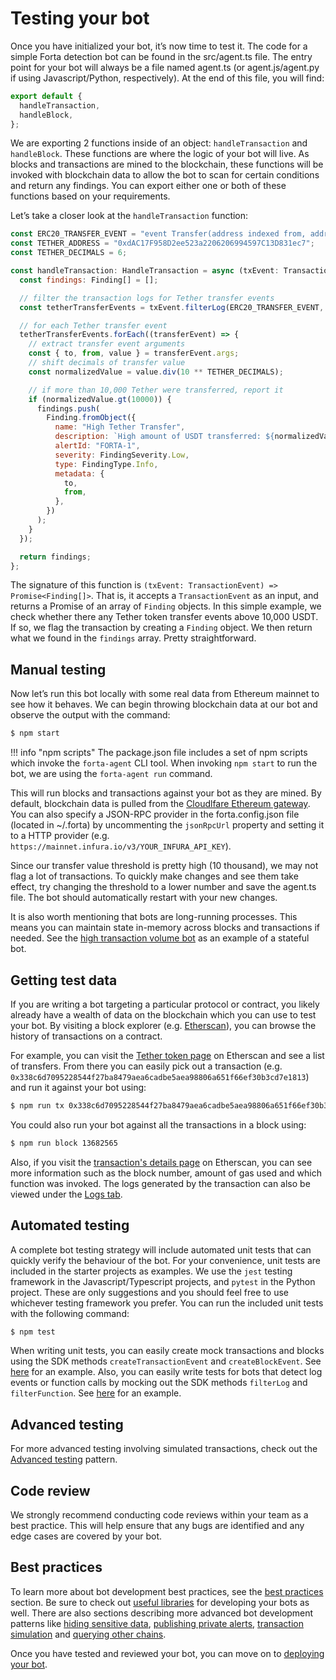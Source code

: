 # Testing your bot

Once you have initialized your bot, it’s now time to test it. The code for a simple Forta detection bot can be found in the src/agent.ts file. The entry point for your bot will always be a file named agent.ts (or agent.js/agent.py if using Javascript/Python, respectively). At the end of this file, you will find:

```javascript
export default {
  handleTransaction,
  handleBlock,
};
```

We are exporting 2 functions inside of an object: `handleTransaction` and `handleBlock`. These functions are where the logic of your bot will live. As blocks and transactions are mined to the blockchain, these functions will be invoked with blockchain data to allow the bot to scan for certain conditions and return any findings. You can export either one or both of these functions based on your requirements.

Let’s take a closer look at the `handleTransaction` function:

```javascript
const ERC20_TRANSFER_EVENT = "event Transfer(address indexed from, address indexed to, uint256 value)";
const TETHER_ADDRESS = "0xdAC17F958D2ee523a2206206994597C13D831ec7";
const TETHER_DECIMALS = 6;

const handleTransaction: HandleTransaction = async (txEvent: TransactionEvent) => {
  const findings: Finding[] = [];

  // filter the transaction logs for Tether transfer events
  const tetherTransferEvents = txEvent.filterLog(ERC20_TRANSFER_EVENT, TETHER_ADDRESS);

  // for each Tether transfer event
  tetherTransferEvents.forEach((transferEvent) => {
    // extract transfer event arguments
    const { to, from, value } = transferEvent.args;
    // shift decimals of transfer value
    const normalizedValue = value.div(10 ** TETHER_DECIMALS);

    // if more than 10,000 Tether were transferred, report it
    if (normalizedValue.gt(10000)) {
      findings.push(
        Finding.fromObject({
          name: "High Tether Transfer",
          description: `High amount of USDT transferred: ${normalizedValue}`,
          alertId: "FORTA-1",
          severity: FindingSeverity.Low,
          type: FindingType.Info,
          metadata: {
            to,
            from,
          },
        })
      );
    }
  });

  return findings;
};
```

The signature of this function is `(txEvent: TransactionEvent) => Promise<Finding[]>`. That is, it accepts a `TransactionEvent` as an input, and returns a Promise of an array of `Finding` objects. In this simple example, we check whether there any Tether token transfer events above 10,000 USDT. If so, we flag the transaction by creating a `Finding` object. We then return what we found in the `findings` array. Pretty straightforward.

## Manual testing

Now let’s run this bot locally with some real data from Ethereum mainnet to see how it behaves. We can begin throwing blockchain data at our bot and observe the output with the command:

```bash
$ npm start
```

!!! info "npm scripts"
    The package.json file includes a set of npm scripts which invoke the `forta-agent` CLI tool. When invoking `npm start` to run the bot, we are using the `forta-agent run` command.

This will run blocks and transactions against your bot as they are mined. By default, blockchain data is pulled from the [Cloudlfare Ethereum gateway](https://cloudflare-eth.com/). You can also specify a JSON-RPC provider in the forta.config.json file (located in ~/.forta) by uncommenting the `jsonRpcUrl` property and setting it to a HTTP provider (e.g. `https://mainnet.infura.io/v3/YOUR_INFURA_API_KEY`).

Since our transfer value threshold is pretty high (10 thousand), we may not flag a lot of transactions. To quickly make changes and see them take effect, try changing the threshold to a lower number and save the agent.ts file. The bot should automatically restart with your new changes.

It is also worth mentioning that bots are long-running processes. This means you can maintain state in-memory across blocks and transactions if needed. See the [high transaction volume bot](https://github.com/forta-protocol/forta-bot-examples/tree/master/high-volume-js) as an example of a stateful bot.

## Getting test data

If you are writing a bot targeting a particular protocol or contract, you likely already have a wealth of data on the blockchain which you can use to test your bot. By visiting a block explorer (e.g. [Etherscan](https://etherscan.io/)), you can browse the history of transactions on a contract.

For example, you can visit the [Tether token page](https://etherscan.io/token/0xdac17f958d2ee523a2206206994597c13d831ec7) on Etherscan and see a list of transfers. From there you can easily pick out a transaction (e.g. `0x338c6d7095228544f27ba8479aea6cadbe5aea98806a651f66ef30b3cd7e1813`) and run it against your bot using:

```bash
$ npm run tx 0x338c6d7095228544f27ba8479aea6cadbe5aea98806a651f66ef30b3cd7e1813
```
You could also run your bot against all the transactions in a block using:

```bash
$ npm run block 13682565
```

Also, if you visit the [transaction's details page](https://etherscan.io/tx/0x338c6d7095228544f27ba8479aea6cadbe5aea98806a651f66ef30b3cd7e1813) on Etherscan, you can see more information such as the block number, amount of gas used and which function was invoked. The logs generated by the transaction can also be viewed under the [Logs tab](https://etherscan.io/tx/0x338c6d7095228544f27ba8479aea6cadbe5aea98806a651f66ef30b3cd7e1813#eventlog).

## Automated testing

A complete bot testing strategy will include automated unit tests that can quickly verify the behaviour of the bot. For your convenience, unit tests are included in the starter projects as examples. We use the `jest` testing framework in the Javascript/Typescript projects, and `pytest` in the Python project. These are only suggestions and you should feel free to use whichever testing framework you prefer. You can run the included unit tests with the following command:

```bash
$ npm test
```

When writing unit tests, you can easily create mock transactions and blocks using the SDK methods `createTransactionEvent` and `createBlockEvent`. See [here](https://github.com/forta-protocol/forta-bot-examples/blob/master/high-gas-js/src/high.gas.used.spec.js) for an example. Also, you can easily write tests for bots that detect log events or function calls by mocking out the SDK methods `filterLog` and `filterFunction`. See [here](https://github.com/forta-protocol/forta-bot-examples/blob/master/filter-event-and-function-js/src/large.transfer.event.spec.js) for an example.

## Advanced testing

For more advanced testing involving simulated transactions, check out the [Advanced testing](advanced-testing.md) pattern.

## Code review

We strongly recommend conducting code reviews within your team as a best practice. This will help ensure that any bugs are identified and any edge cases are covered by your bot. 

## Best practices

To learn more about bot development best practices, see the [best practices](best-practices.md) section. Be sure to check out [useful libraries](useful-libraries.md) for developing your bots as well. There are also sections describing more advanced bot development patterns like [hiding sensitive data](sensitive-data.md), [publishing private alerts](private-alerts.md), [transaction simulation](tx-simulation.md) and [querying other chains](querying-chains.md).

Once you have tested and reviewed your bot, you can move on to [deploying your bot](deploying.md).